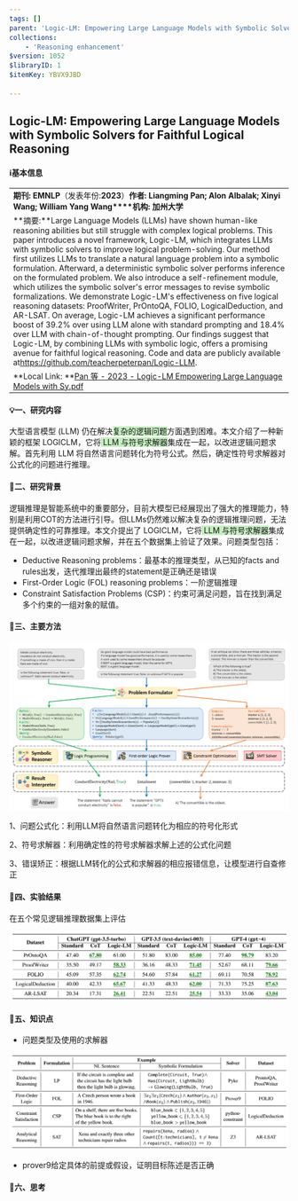 ```yaml
---
tags: []
parent: 'Logic-LM: Empowering Large Language Models with Symbolic Solvers for Faithful Logical Reasoning'
collections:
    - 'Reasoning enhancement'
$version: 1052
$libraryID: 1
$itemKey: YBVX9JBD

---
```

## Logic-LM: Empowering Large Language Models with Symbolic Solvers for Faithful Logical Reasoning

#### ℹ️基本信息

|                                                                                                                                                                                                                                                                                                                                                                                                                                                                                                                                                                                                                                                                                                                                                                                                                                                                                                                                                                                                                                                                                                                                                     |
| --------------------------------------------------------------------------------------------------------------------------------------------------------------------------------------------------------------------------------------------------------------------------------------------------------------------------------------------------------------------------------------------------------------------------------------------------------------------------------------------------------------------------------------------------------------------------------------------------------------------------------------------------------------------------------------------------------------------------------------------------------------------------------------------------------------------------------------------------------------------------------------------------------------------------------------------------------------------------------------------------------------------------------------------------------------------------------------------------------------------------------------------------- |
| **期刊: EMNLP**（发表年份:**2023**）**作者: Liangming Pan; Alon Albalak; Xinyi Wang; William Yang Wang****机构: 加州大学**                                                                                                                                                                                                                                                                                                                                                                                                                                                                                                                                                                                                                                                                                                                                                                                                                                                                                                                                                                                                                                          |
| \*\*摘要:\*\*Large Language Models (LLMs) have shown human-like reasoning abilities but still struggle with complex logical problems. This paper introduces a novel framework, Logic-LM, which integrates LLMs with symbolic solvers to improve logical problem-solving. Our method first utilizes LLMs to translate a natural language problem into a symbolic formulation. Afterward, a deterministic symbolic solver performs inference on the formulated problem. We also introduce a self-refinement module, which utilizes the symbolic solver's error messages to revise symbolic formalizations. We demonstrate Logic-LM's effectiveness on five logical reasoning datasets: ProofWriter, PrOntoQA, FOLIO, LogicalDeduction, and AR-LSAT. On average, Logic-LM achieves a significant performance boost of 39.2% over using LLM alone with standard prompting and 18.4% over LLM with chain-of-thought prompting. Our findings suggest that Logic-LM, by combining LLMs with symbolic logic, offers a promising avenue for faithful logical reasoning. Code and data are publicly available at<https://github.com/teacherpeterpan/Logic-LLM>. |
| \*\*Local Link: \*\*[Pan 等 - 2023 - Logic-LM Empowering Large Language Models with Sy.pdf](zotero://open-pdf/0_RKHX8IKS)                                                                                                                                                                                                                                                                                                                                                                                                                                                                                                                                                                                                                                                                                                                                                                                                                                                                                                                                                                                                                            |

#### 💡一、研究内容

大型语言模型 (LLM) 仍在解决<span style="background-color: rgba(183, 237, 177, 0.8)">复杂的逻辑问题</span>方面遇到困难。本文介绍了一种新颖的框架 LOGICLM，它将<span style="background-color: rgba(183, 237, 177, 0.8)"> LLM 与符号求解器</span>集成在一起，以改进逻辑问题求解。首先利用 LLM 将自然语言问题转化为符号公式。然后，确定性符号求解器对公式化的问题进行推理。

#### 📜二、研究背景

逻辑推理是智能系统中的重要部分，目前大模型已经展现出了强大的推理能力，特别是利用COT的方法进行引导。但LLMs仍然难以解决复杂的逻辑推理问题，无法提供确定性的可靠推理。本文介提出了 LOGICLM，它将<span style="background-color: rgba(183, 237, 177, 0.8)"> LLM 与符号求解器</span>集成在一起，以改进逻辑问题求解，并在五个数据集上验证了效果。问题类型包括：

*   Deductive Reasoning problems：最基本的推理类型，从已知的facts and rules出发，迭代推理出最终的statement是正确还是错误
*   First-Order Logic (FOL) reasoning problems：一阶逻辑推理
*   Constraint Satisfaction Problems (CSP)：约束可满足问题，旨在找到满足多个约束的一组对象的赋值。

#### 🔬三、主要方法

![\<img alt="" data-attachment-key="KXZ8T3XL" width="1200" height="726" src="attachments/KXZ8T3XL.png" ztype="zimage">](attachments/KXZ8T3XL.png)

1、问题公式化：利用LLM将自然语言问题转化为相应的符号化形式

2、符号求解器：利用确定性的符号求解器求解上述的公式化问题

3、错误矫正：根据LLM转化的公式和求解器的相应报错信息，让模型进行自查修正

#### 🚩四、实验结果

在五个常见逻辑推理数据集上评估

![\<img alt="image-20240827202810447" data-attachment-key="38ZW3I6C" width="1266" height="314" src="attachments/38ZW3I6C.png" ztype="zimage">](attachments/38ZW3I6C.png)

#### 📌五、知识点

*   问题类型及使用的求解器

![\<img alt="" data-attachment-key="F7K3P8KP" width="1188" height="413" src="attachments/F7K3P8KP.png" ztype="zimage">](attachments/F7K3P8KP.png)

*   prover9给定具体的前提或假设，证明目标陈述是否正确

#### 🔬六、思考
